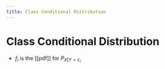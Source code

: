 ```yaml
---
title: Class Conditional Distribution
---
```


# Class Conditional Distribution
- $f_{i}$ is the [[pdf]] for $P_{X|Y=c_{i}}$










